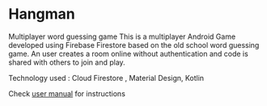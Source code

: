# Hangman
Multiplayer word guessing game
This is a multiplayer Android Game developed using Firebase Firestore based on the old school word guessing game. An user creates a room online without authentication and code is shared with others to join and play.

Technology used : Cloud Firestore , Material Design, Kotlin

Check [user manual](https://docs.google.com/viewer?url=https%3A%2F%2Fgithub.com%2FTazril%2FHangman%2Fblob%2Fmaster%2FHangman%2520-%2520User%2520Manual.pdf) for instructions
